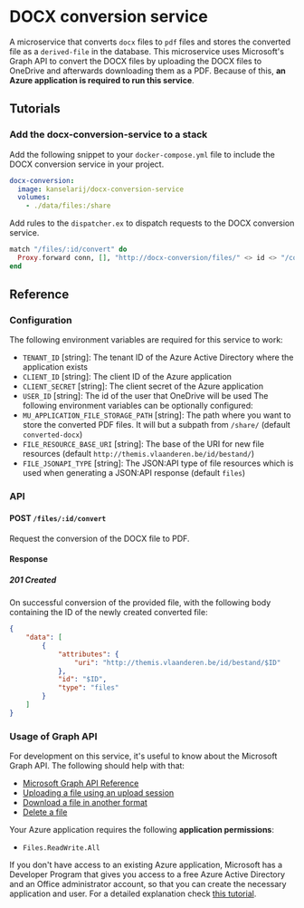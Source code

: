 # DOCX conversion service

A microservice that converts `docx` files to `pdf` files and stores the converted file as a `derived-file` in the database. This microservice uses Microsoft's Graph API to convert the DOCX files by uploading the DOCX files to OneDrive and afterwards downloading them as a PDF. Because of this, **an Azure application is required to run this service**.


## Tutorials
### Add the docx-conversion-service to a stack
Add the following snippet to your `docker-compose.yml` file to include the DOCX conversion service in your project.

```yml
docx-conversion:
  image: kanselarij/docx-conversion-service
  volumes:
    - ./data/files:/share
```

Add rules to the `dispatcher.ex` to dispatch requests to the DOCX conversion service.

```ex
match "/files/:id/convert" do
  Proxy.forward conn, [], "http://docx-conversion/files/" <> id <> "/convert"
end
```

## Reference
### Configuration
The following environment variables are required for this service to work:
 - `TENANT_ID` [string]: The tenant ID of the Azure Active Directory where the application exists
 - `CLIENT_ID` [string]: The client ID of the Azure application
 - `CLIENT_SECRET` [string]: The client secret of the Azure application
 - `USER_ID` [string]: The id of the user that OneDrive will be used
The following environment variables can be optionally configured:
 - `MU_APPLICATION_FILE_STORAGE_PATH` [string]: The path where you want to store the converted PDF files. It will but a subpath from `/share/` (default `converted-docx`)
 - `FILE_RESOURCE_BASE_URI` [string]: The base of the URI for new file resources (default `http://themis.vlaanderen.be/id/bestand/`)
 - `FILE_JSONAPI_TYPE` [string]: The JSON:API type of file resources which is used when generating a JSON:API response (default `files`)
 
### API

#### POST `/files/:id/convert`

Request the conversion of the DOCX file to PDF.

#### Response
##### 201 Created

On successful conversion of the provided file, with the following body containing the ID of the newly created converted file:

```json
{
	"data": [
		{
			"attributes": {
				"uri": "http://themis.vlaanderen.be/id/bestand/$ID"
			},
			"id": "$ID",
			"type": "files"
		}
	]
}
```

### Usage of Graph API

For development on this service, it's useful to know about the Microsoft Graph API. The following should help with that:
- [Microsoft Graph API Reference](https://learn.microsoft.com/en-us/graph/api/overview?view=graph-rest-1.0)
- [Uploading a file using an upload session](https://learn.microsoft.com/en-us/graph/api/driveitem-createuploadsession?view=graph-rest-1.0)
- [Download a file in another format](https://learn.microsoft.com/en-us/graph/api/driveitem-get-content-format?view=graph-rest-1.0&tabs=javascript)
- [Delete a file](https://learn.microsoft.com/en-us/graph/api/driveitem-delete?view=graph-rest-1.0&tabs=javascript)

Your Azure application requires the following **application permissions**:
- `Files.ReadWrite.All`

If you don't have access to an existing Azure application, Microsoft has a Developer Program that gives you access to a free Azure Active Directory and an Office administrator account, so that you can create the necessary application and user. For a detailed explanation check [this tutorial](docs/setting-up-microsoft-developer-program.md).
